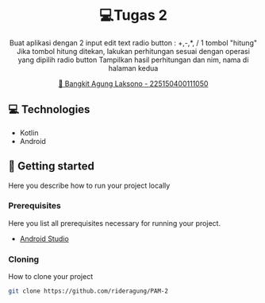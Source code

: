 

<h1 align="center" style="font-weight: bold;">💻Tugas 2</h1>


<p align="center">
Buat aplikasi dengan 2 input edit text
radio button : +,-,*, /
1 tombol "hitung"
Jika tombol hitung ditekan, lakukan perhitungan sesuai dengan operasi yang dipilih radio button
Tampilkan hasil perhitungan dan nim, nama di halaman kedua </p>


<p align="center">
<a href="https://github.com/rideragung/PAM-2">📱 Bangkit Agung Laksono - 225150400111050</a>
</p>

<h2 id="technologies">💻 Technologies</h2>

- Kotlin
- Android

<h2 id="started">🚀 Getting started</h2>

Here you describe how to run your project locally

<h3>Prerequisites</h3>

Here you list all prerequisites necessary for running your project. 

- [Android Studio](https://developer.android.com/studio)

<h3>Cloning</h3>

How to clone your project

```bash
git clone https://github.com/rideragung/PAM-2
```

